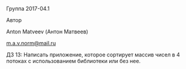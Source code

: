 Группа 2017-04.1

Автор

Anton Matveev (Антон Матвеев)

m.a.v.norm@mail.ru

ДЗ 13:
Написать приложение, которое сортирует массив чисел в 4 потоках с использованием библиотеки или без нее.